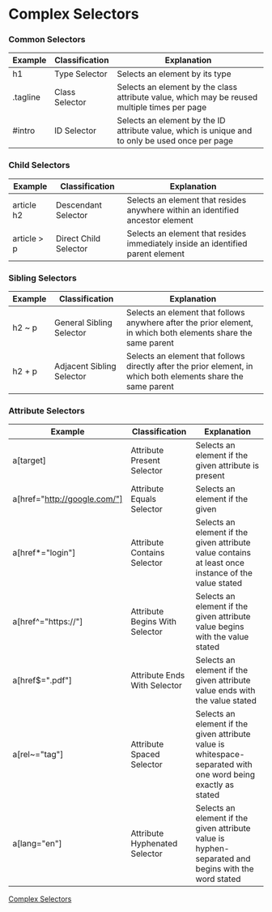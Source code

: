 # Complex Selectors

### Common Selectors 

| Example  | Classification  | Explanation  |  
|---|---|---|
| h1 | Type Selector | Selects an element by its type |
| .tagline	| Class Selector | Selects an element by the class attribute value, which may be reused multiple times per page |
| #intro | ID Selector |	Selects an element by the ID attribute value, which is unique and to only be used once per page |

### Child Selectors

| Example | Classification | Explanation |
|---|---|---|
| article h2 | Descendant Selector | Selects an element that resides anywhere within an identified ancestor element |
| article > p | Direct Child Selector | Selects an element that resides immediately inside an identified parent element |

### Sibling Selectors 

| Example | Classification | Explanation |
|---|---|---|
| h2 ~ p | General Sibling Selector | Selects an element that follows anywhere after the prior element, in which both elements share the same parent |
| h2 + p | Adjacent Sibling Selector | Selects an element that follows directly after the prior element, in which both elements share the same parent |

### Attribute Selectors 

| Example | Classification | Explanation |
|---|---|---|
| a[target] | Attribute Present Selector | Selects an element if the given attribute is present |
| a[href="http://google.com/"] | Attribute Equals Selector | Selects an element if the given | attribute value exactly matches the value stated |
| a[href*="login"] | Attribute Contains Selector | Selects an element if the given attribute value contains at least once instance of the value stated |
| a[href^="https://"] | Attribute Begins With Selector | Selects an element if the given attribute value begins with the value stated |
| a[href$=".pdf"] | Attribute Ends With Selector | Selects an element if the given attribute value ends with the value stated |
| a[rel~="tag"] | Attribute Spaced Selector | Selects an element if the given attribute value is whitespace-separated with one word being exactly as stated |
| a[lang="en"] | Attribute Hyphenated Selector | Selects an element if the given attribute value is hyphen-separated and begins with the word stated |

[Complex Selectors](https://learn.shayhowe.com/advanced-html-css/complex-selectors/)
